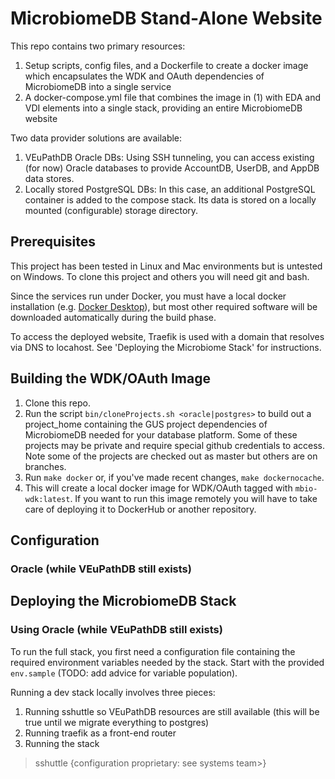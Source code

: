 # MicrobiomeDB Stand-Alone Website

This repo contains two primary resources:
1. Setup scripts, config files, and a Dockerfile to create a docker image which encapsulates the WDK and OAuth dependencies of MicrobiomeDB into a single service
2. A docker-compose.yml file that combines the image in (1) with EDA and VDI elements into a single stack, providing an entire MicrobiomeDB website

Two data provider solutions are available:
1. VEuPathDB Oracle DBs: Using SSH tunneling, you can access existing (for now) Oracle databases to provide AccountDB, UserDB, and AppDB data stores.
2. Locally stored PostgreSQL DBs: In this case, an additional PostgreSQL container is added to the compose stack.  Its data is stored on a locally mounted (configurable) storage directory.

## Prerequisites

This project has been tested in Linux and Mac environments but is untested on Windows.  To clone this project and others you will need git and bash.

Since the services run under Docker, you must have a local docker installation (e.g. [Docker Desktop](https://www.docker.com/products/docker-desktop)), but most other required software will be downloaded automatically during the build phase.

To access the deployed website, Traefik is used with a domain that resolves via DNS to locahost.  See 'Deploying the Microbiome Stack' for instructions.

## Building the WDK/OAuth Image

1. Clone this repo.
2. Run the script `bin/cloneProjects.sh <oracle|postgres>` to build out a project_home containing the GUS project dependencies of MicrobiomeDB needed for your database platform.  Some of these projects may be private and require special github credentials to access.  Note some of the projects are checked out as master but others are on branches.
3. Run `make docker` or, if you've made recent changes,  `make dockernocache`.
4. This will create a local docker image for WDK/OAuth tagged with `mbio-wdk:latest`.  If you want to run this image remotely you will have to take care of deploying it to DockerHub or another repository.

## Configuration

### Oracle (while VEuPathDB still exists)


## Deploying the MicrobiomeDB Stack

### Using Oracle (while VEuPathDB still exists)

To run the full stack, you first need a configuration file containing the required environment variables needed by the stack.  Start with the provided `env.sample` (TODO: add advice for variable population).

Running a dev stack locally involves three pieces:
1. Running sshuttle so VEuPathDB resources are still available (this will be true until we migrate everything to postgres)
2. Running traefik as a front-end router
3. Running the stack

> sshuttle {configuration proprietary: see systems team>}
